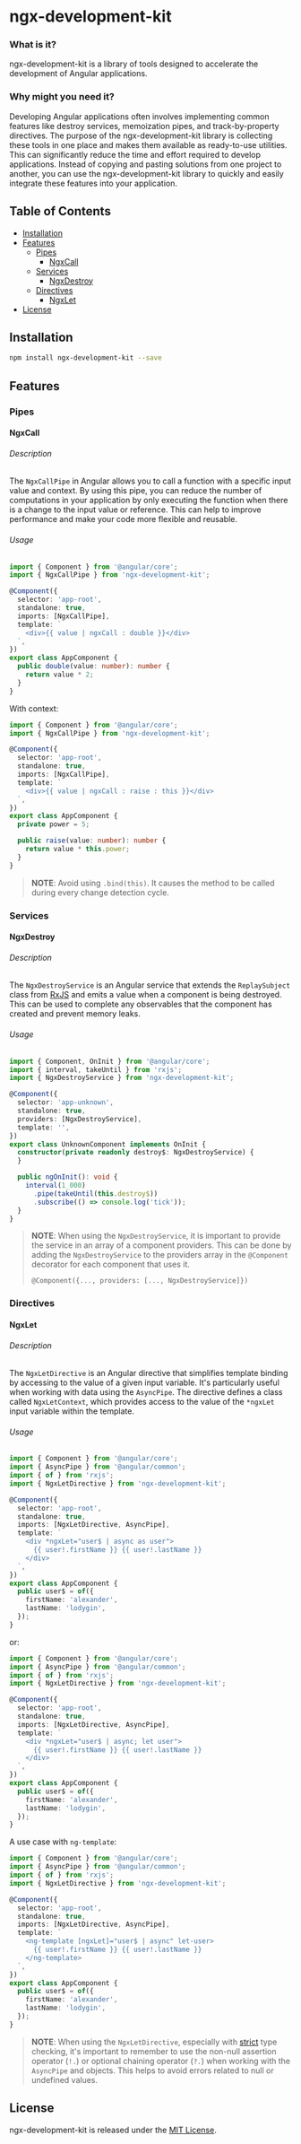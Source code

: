 # ngx-development-kit

### What is it?

ngx-development-kit is a library of tools designed to accelerate the development of Angular applications.

### Why might you need it?

Developing Angular applications often involves implementing common features like destroy services, memoization pipes,
and track-by-property directives.
The purpose of the ngx-development-kit library is collecting these tools in one place and makes them available as
ready-to-use utilities.
This can significantly reduce the time and effort required to develop applications.
Instead of copying and pasting solutions from one project to another, you can use the ngx-development-kit library to
quickly and easily integrate these features into your application.

## Table of Contents

* [Installation](#installation)
* [Features](#features)
  * [Pipes](#pipes)
    * [NgxCall](#ngxcall)
  * [Services](#services)
    * [NgxDestroy](#ngxdestroy)
  * [Directives](#directives)
    * [NgxLet](#ngxlet)
* [License](#license)

## Installation

```bash
npm install ngx-development-kit --save
```

## Features

### Pipes

#### NgxCall

###### Description

The `NgxCallPipe` in Angular allows you to call a function with a specific input value and context.
By using this pipe, you can reduce the number of computations in your application by only executing the function when
there is a change to the input value or reference.
This can help to improve performance and make your code more flexible and reusable.

###### Usage

```ts
import { Component } from '@angular/core';
import { NgxCallPipe } from 'ngx-development-kit';

@Component({
  selector: 'app-root',
  standalone: true,
  imports: [NgxCallPipe],
  template: `
    <div>{{ value | ngxCall : double }}</div>
  `,
})
export class AppComponent {
  public double(value: number): number {
    return value * 2;
  }
}
```

With context:

```ts
import { Component } from '@angular/core';
import { NgxCallPipe } from 'ngx-development-kit';

@Component({
  selector: 'app-root',
  standalone: true,
  imports: [NgxCallPipe],
  template: `
    <div>{{ value | ngxCall : raise : this }}</div>
  `,
})
export class AppComponent {
  private power = 5;

  public raise(value: number): number {
    return value * this.power;
  }
}
```

> **NOTE**: Avoid using `.bind(this)`. It causes the method to be called during every change detection cycle.

### Services

#### NgxDestroy

###### Description

The `NgxDestroyService` is an Angular service that extends the `ReplaySubject` class
from [RxJS](https://rxjs.dev/api/index/class/ReplaySubject) and emits a value when a component is being destroyed. This
can be used to complete any observables that the component has created and prevent memory leaks.

###### Usage

```ts
import { Component, OnInit } from '@angular/core';
import { interval, takeUntil } from 'rxjs';
import { NgxDestroyService } from 'ngx-development-kit';

@Component({
  selector: 'app-unknown',
  standalone: true,
  providers: [NgxDestroyService],
  template: '',
})
export class UnknownComponent implements OnInit {
  constructor(private readonly destroy$: NgxDestroyService) {
  }

  public ngOnInit(): void {
    interval(1_000)
      .pipe(takeUntil(this.destroy$))
      .subscribe(() => console.log('tick'));
  }
}
```

> **NOTE**: When using the `NgxDestroyService`, it is important to provide the service in an array of a component
> providers. This can be done by adding the `NgxDestroyService` to the providers array in the `@Component` decorator for
> each
> component that uses it.
>
> `@Component({..., providers: [..., NgxDestroyService]})`

### Directives

#### NgxLet

###### Description

The `NgxLetDirective` is an Angular directive that simplifies template binding by accessing to the value of a given input
variable. It's particularly useful when working with data using the `AsyncPipe`. The directive defines a class called
`NgxLetContext`, which provides access to the value of the `*ngxLet` input variable within the template.

###### Usage

```ts
import { Component } from '@angular/core';
import { AsyncPipe } from '@angular/common';
import { of } from 'rxjs';
import { NgxLetDirective } from 'ngx-development-kit';

@Component({
  selector: 'app-root',
  standalone: true,
  imports: [NgxLetDirective, AsyncPipe],
  template: `
    <div *ngxLet="user$ | async as user">
      {{ user!.firstName }} {{ user!.lastName }}
    </div>
  `,
})
export class AppComponent {
  public user$ = of({
    firstName: 'alexander',
    lastName: 'lodygin',
  });
}
```

or:

```ts
import { Component } from '@angular/core';
import { AsyncPipe } from '@angular/common';
import { of } from 'rxjs';
import { NgxLetDirective } from 'ngx-development-kit';

@Component({
  selector: 'app-root',
  standalone: true,
  imports: [NgxLetDirective, AsyncPipe],
  template: `
    <div *ngxLet="user$ | async; let user">
      {{ user!.firstName }} {{ user!.lastName }}
    </div>
  `,
})
export class AppComponent {
  public user$ = of({
    firstName: 'alexander',
    lastName: 'lodygin',
  });
}
```

A use case with `ng-template`:

```ts
import { Component } from '@angular/core';
import { AsyncPipe } from '@angular/common';
import { of } from 'rxjs';
import { NgxLetDirective } from 'ngx-development-kit';

@Component({
  selector: 'app-root',
  standalone: true,
  imports: [NgxLetDirective, AsyncPipe],
  template: `
    <ng-template [ngxLet]="user$ | async" let-user>
      {{ user!.firstName }} {{ user!.lastName }}
    </ng-template>
  `,
})
export class AppComponent {
  public user$ = of({
    firstName: 'alexander',
    lastName: 'lodygin',
  });
}
```

> **NOTE**: When using the `NgxLetDirective`, especially with [strict](https://www.typescriptlang.org/tsconfig#strict) type checking, it's important to remember to use the
> non-null assertion operator (`!.`) or optional chaining operator (`?.`) when working with the `AsyncPipe` and objects. This helps to
> avoid errors related to null or undefined values.

## License

ngx-development-kit is released under
the [MIT License](https://github.com/lodygin/ngx-development-kit/blob/main/LICENSE).
